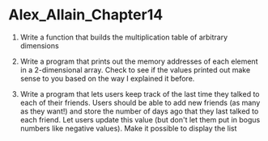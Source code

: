 # Alex_Allain_Chapter14

1. Write a function that builds the multiplication table of arbitrary dimensions

3. Write a program that prints out the memory addresses of each element in a 2-dimensional
array. Check to see if the values printed out make sense to you based on the way I explained it
before.

4. Write a program that lets users keep track of the last time they talked to each of their friends.
Users should be able to add new friends (as many as they want!) and store the number of days
ago that they last talked to each friend. Let users update this value (but don't let them put in
bogus numbers like negative values). Make it possible to display the list
